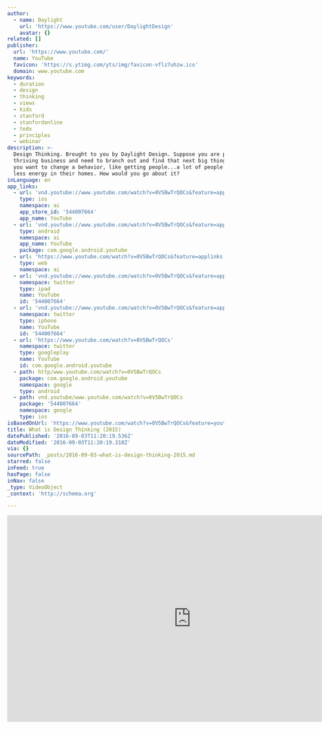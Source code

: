 ```yaml
---
author:
  - name: Daylight
    url: 'https://www.youtube.com/user/DaylightDesign'
    avatar: {}
related: []
publisher:
  url: 'https://www.youtube.com/'
  name: YouTube
  favicon: 'https://s.ytimg.com/yts/img/favicon-vflz7uhzw.ico'
  domain: www.youtube.com
keywords:
  - duration
  - design
  - thinking
  - views
  - kids
  - stanford
  - stanfordonline
  - tedx
  - principles
  - webinar
description: >-
  Design Thinking. Brought to you by Daylight Design. Suppose you are part of a
  thriving business and need to branch out and find that next big thing. Or say
  you want to change a behavior, like getting people...a lot of people...to use
  less energy in their homes. How would you go about it?
inLanguage: en
app_links:
  - url: 'vnd.youtube://www.youtube.com/watch?v=0V5BwTrQOCs&feature=applinks'
    type: ios
    namespace: ai
    app_store_id: '544007664'
    app_name: YouTube
  - url: 'vnd.youtube://www.youtube.com/watch?v=0V5BwTrQOCs&feature=applinks'
    type: android
    namespace: ai
    app_name: YouTube
    package: com.google.android.youtube
  - url: 'https://www.youtube.com/watch?v=0V5BwTrQOCs&feature=applinks'
    type: web
    namespace: ai
  - url: 'vnd.youtube://www.youtube.com/watch?v=0V5BwTrQOCs&feature=applinks'
    namespace: twitter
    type: ipad
    name: YouTube
    id: '544007664'
  - url: 'vnd.youtube://www.youtube.com/watch?v=0V5BwTrQOCs&feature=applinks'
    namespace: twitter
    type: iphone
    name: YouTube
    id: '544007664'
  - url: 'https://www.youtube.com/watch?v=0V5BwTrQOCs'
    namespace: twitter
    type: googleplay
    name: YouTube
    id: com.google.android.youtube
  - path: http/www.youtube.com/watch?v=0V5BwTrQOCs
    package: com.google.android.youtube
    namespace: google
    type: android
  - path: vnd.youtube/www.youtube.com/watch?v=0V5BwTrQOCs
    package: '544007664'
    namespace: google
    type: ios
isBasedOnUrl: 'https://www.youtube.com/watch?v=0V5BwTrQOCs&feature=youtu.be'
title: What is Design Thinking (2015)
datePublished: '2016-09-03T11:20:19.536Z'
dateModified: '2016-09-03T11:20:19.318Z'
via: {}
sourcePath: _posts/2016-09-03-what-is-design-thinking-2015.md
starred: false
inFeed: true
hasPage: false
inNav: false
_type: VideoObject
_context: 'http://schema.org'

---
```

<iframe src="https://cdn.embedly.com/widgets/media.html?src=https%3A%2F%2Fwww.youtube.com%2Fembed%2F0V5BwTrQOCs%3Ffeature%3Doembed&amp;url=http%3A%2F%2Fwww.youtube.com%2Fwatch%3Fv%3D0V5BwTrQOCs&amp;image=https%3A%2F%2Fi.ytimg.com%2Fvi%2F0V5BwTrQOCs%2Fhqdefault.jpg&amp;key=b7d04c9b404c499eba89ee7072e1c4f7&amp;type=text%2Fhtml&amp;schema=youtube" width="854" height="480" scrolling="no" frameborder="0" allowfullscreen="" style=""></iframe>